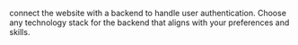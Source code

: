connect the website with a backend to handle user authentication.
Choose any technology stack for the backend that aligns with your preferences and skills.
